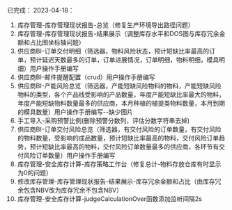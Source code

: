 已完成：
2023-04-18：
1. 库存管理-库存管理现状报告-总览（修复生产环境导出路径问题）
2. 库存管理-库存管理现状报告-结果展示（调整库存水平和DOS图与库存冗余金额和占比图坐标轴问题）
3. 供应商BI-订单交付明细（筛选器，物料风险状态，预计短缺比率最高的订单，预计延迟天数最多的订单，订单进展情况，订单明细，物料明细，模具明细）用户操作手册编写
4. 供应商BI-邮件提醒配置（crud）用户操作手册编写
5. 供应商BI-产能风险总览（筛选器，产能短缺风险物料的物料，产能短缺风险物料的类型，各个产品线受影响的产品数量，年度产能短缺比率最大的物料，年度产能短缺物料数量最多的供应商，本月种植的植提类物料数量，本月到期的模具数量）用户操作手册编写--缺少图片
6. 手工导入-采购预警比例(删除预警分数列，评估分数字符串去掉)
7. 供应商BI-订单交付风险总览（筛选器，有交付风险的订单数量，有交付风险的物料数量，受影响的成品数量，预计短缺比率最高的物料，交付风险订单趋势，预计短缺比率最高的物料，交付风险订单数量最多的供应商，各环节有交付风险订单数量）用户操作手册编写
8. 库存管理-安全库存计算-库存策略工作台（修复总计-物料存放仓库有时显示为0的问题）
9. 修改库存管理-库存管理现状报告-结果展示-库存冗余金额和占比（由库存冗余包含NBV改为库存冗余不包含NBV）
10. 库存管理-安全库存计算-judgeCalculationOver函数添加监听间隔2s